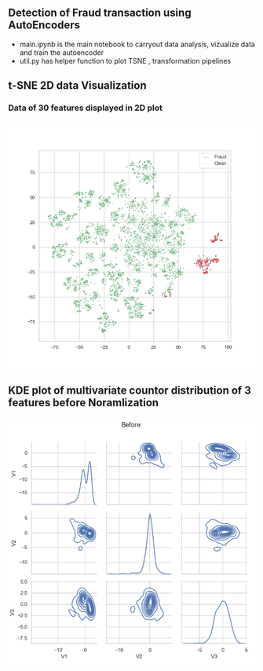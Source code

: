 ## Detection of Fraud transaction using AutoEncoders

- main.ipynb is the main notebook to carryout data analysis, vizualize data and train the autoencoder
- util.py has helper function to plot TSNE , transformation pipelines

## t-SNE 2D data Visualization
### Data of 30 features displayed in 2D plot
![alt text](tsne_initial_2d.png)

## KDE plot of multivariate countor distribution of 3 features before Noramlization
![alt text](KDE_plot_Before_transformations.png)
